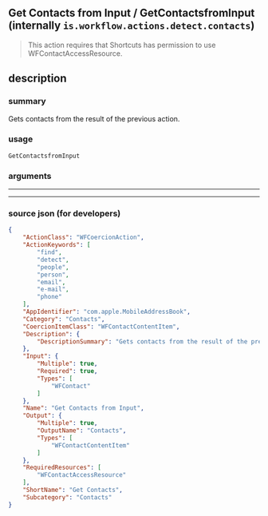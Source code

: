 
## Get Contacts from Input / GetContactsfromInput (internally `is.workflow.actions.detect.contacts`)

> This action requires that Shortcuts has permission to use WFContactAccessResource.


## description

### summary

Gets contacts from the result of the previous action.


### usage
```
GetContactsfromInput 
```

### arguments

---



---

### source json (for developers)

```json
{
	"ActionClass": "WFCoercionAction",
	"ActionKeywords": [
		"find",
		"detect",
		"people",
		"person",
		"email",
		"e-mail",
		"phone"
	],
	"AppIdentifier": "com.apple.MobileAddressBook",
	"Category": "Contacts",
	"CoercionItemClass": "WFContactContentItem",
	"Description": {
		"DescriptionSummary": "Gets contacts from the result of the previous action."
	},
	"Input": {
		"Multiple": true,
		"Required": true,
		"Types": [
			"WFContact"
		]
	},
	"Name": "Get Contacts from Input",
	"Output": {
		"Multiple": true,
		"OutputName": "Contacts",
		"Types": [
			"WFContactContentItem"
		]
	},
	"RequiredResources": [
		"WFContactAccessResource"
	],
	"ShortName": "Get Contacts",
	"Subcategory": "Contacts"
}
```
